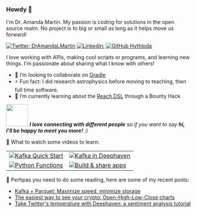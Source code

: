 ### Howdy 👋

I'm Dr. Amanda Martin. My passion is coding for solutions in the open source realm. No project is to big or small as long as it helps move us forward!


[![Twitter: DrAmandaLMartin](https://img.shields.io/twitter/follow/DrAmandaLMartin?style=social)](https://twitter.com/DrAmandaLMartin)
[![Linkedin: ](https://img.shields.io/badge/-MmandaMartin-blue?style=flat-square&logo=Linkedin&logoColor=white&link=https://www.linkedin.com/in/amanda-martin-69350067/)](https://www.linkedin.com/in/amanda-martin-69350067/)
[![GitHub Hythloda](https://img.shields.io/github/followers/hythloda?label=follow&style=social)](https://github.com/Hythloda)


I love working with APIs, making cool scripts or programs, and learning new things. I'm passionate about sharing what I know with others!

- 👯 I’m looking to collaborate on [Gradle](https://github.com/gradle/gradle)
- ⚡ Fun fact: I did research astrophysics before moving to teaching, then full time software.
- 🌱 I’m currently learning about the [Reach DSL](https://github.com/reach-sh/reach-lang) through a Bounty Hack


<img src="https://media.giphy.com/media/LnQjpWaON8nhr21vNW/giphy.gif" width="60"> <em><b>I love connecting with different people</b> so if you want to say <b>hi, I'll be happy to meet you more!</b> :)</em>


🎥 What to watch some videos to learn:


|   |  |
| ------------- | ------------- |
|[![Kafka Quick Start](https://img.youtube.com/vi/B71gU1sARI8/0.jpg)](https://www.youtube.com/watch?v=B71gU1sARI8 "Kafka Quick Start")  | [![Kafka in Deephaven](https://img.youtube.com/vi/7SGM6Utsw1E/0.jpg)](https://www.youtube.com/watch?v=7SGM6Utsw1E "Kafka in Deephaven")  |
| [![Python Functions](https://img.youtube.com/vi/rAFxiZ71EGo/0.jpg)](https://www.youtube.com/watch?v=rAFxiZ71EGo "Python Functions")  | [![Build & share apps](https://img.youtube.com/vi/VwReH2tl4Zg/0.jpg)](https://www.youtube.com/watch?v=VwReH2tl4Zg "Build & share apps") |


 📖 Perhpas you need to do some reading, here are some of my recent posts:
- [Kafka + Parquet: Maximize speed, minimize storage](https://deephaven.io/blog/2022/02/22/kafka-parquet/)
- [The easiest way to see your crypto: Open-High-Low-Close charts](https://deephaven.io/blog/2022/02/03/finnhub/)
- [Take Twitter's temperature with Deephaven: a sentiment analysis tutorial](https://deephaven.io/blog/2022/01/11/twitter-sentiment/)

<!--
**hythloda/hythloda** is a ✨ _special_ ✨ repository because its `README.md` (this file) appears on your GitHub profile.

Here are some ideas to get you started:

- 🔭 I’m currently working on ...
- 🌱 I’m currently learning ...
- 👯 I’m looking to collaborate on ...
- 🤔 I’m looking for help with ...
- 💬 Ask me about ...
- 📫 How to reach me: ...
- 😄 Pronouns: ...
- ⚡ Fun fact: ...
-->
